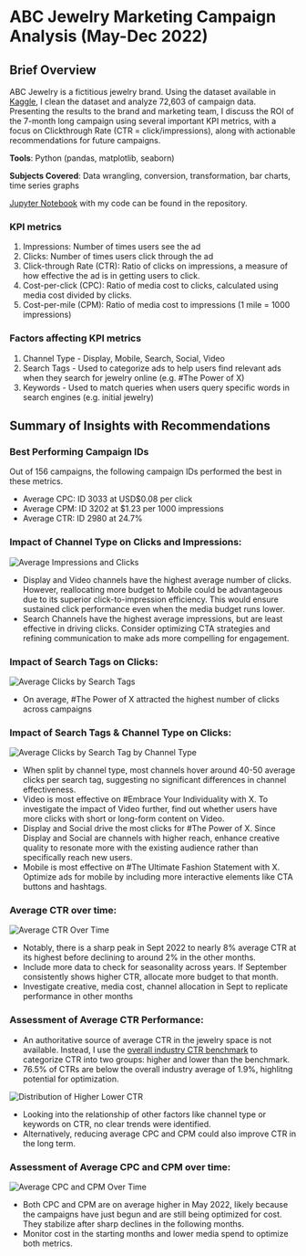 # ABC Jewelry Marketing Campaign Analysis (May-Dec 2022)
## Brief Overview
ABC Jewelry is a fictitious jewelry brand. Using the dataset available in [Kaggle](https://www.kaggle.com/datasets/rahulchavan99/marketing-campaign-dataset/code), I clean the dataset and analyze 72,603 of campaign data. Presenting the results to the brand and marketing team, I discuss the ROI of the 7-month long campaign using several important KPI metrics, with a focus on Clickthrough Rate (CTR = click/impressions), along with actionable recommendations for future campaigns.

**Tools**: Python (pandas, matplotlib, seaborn)

**Subjects Covered**: Data wrangling, conversion, transformation, bar charts, time series graphs

[Jupyter Notebook](https://github.com/sanrio00/portfolio-projects/blob/b38ea42232faf3a029cedf8a04e23b770d590ffa/Completed/ABC%20Jewelry%20Marketing%20Campaign%20Analysis%20(May-Dec%202022)/marketing_ROI.ipynb) with my code can be found in the repository.

### KPI metrics
1. Impressions: Number of times users see the ad
2. Clicks: Number of times users click through the ad
3. Click-through Rate (CTR): Ratio of clicks on impressions, a measure of how effective the ad is in getting users to click.
4. Cost-per-click (CPC): Ratio of media cost to clicks, calculated using media cost divided by clicks.
5. Cost-per-mile (CPM): Ratio of media cost to impressions (1 mile = 1000 impressions)

### Factors affecting KPI metrics
1. Channel Type - Display, Mobile, Search, Social, Video
2. Search Tags - Used to categorize ads to help users find relevant ads when they search for jewelry online (e.g. #The Power of X)
3. Keywords - Used to match queries when users query specific words in search engines (e.g. initial jewelry)

## Summary of Insights with Recommendations
### Best Performing Campaign IDs
Out of 156 campaigns, the following campaign IDs performed the best in these metrics.
- Average CPC: ID 3033 at USD$0.08 per click
- Average CPM: ID 3202 at $1.23 per 1000 impressions 
- Average CTR: ID 2980 at 24.7%

### Impact of Channel Type on Clicks and Impressions: 
![Average Impressions and Clicks](https://github.com/user-attachments/assets/4f919ca2-5d62-48b3-b5ed-c9e2b07ab3bf)
- Display and Video channels have the highest average number of clicks. However, reallocating more budget to Mobile could be advantageous due to its superior click-to-impression efficiency. This would ensure sustained click performance even when the media budget runs lower.
- Search Channels have the highest average impressions, but are least effective in driving clicks. Consider optimizing CTA strategies and refining communication to make ads more compelling for engagement.

### Impact of Search Tags on Clicks:
![Average Clicks by Search Tags](https://github.com/user-attachments/assets/58add491-c003-4366-b60b-4d7637429711)
- On average, #The Power of X attracted the highest number of clicks across campaigns

### Impact of Search Tags & Channel Type on Clicks:
![Average Clicks by Search Tag by Channel Type](https://github.com/user-attachments/assets/e9214acc-81d5-4a87-9ef1-8a404ddafe05)
- When split by channel type, most channels hover around 40-50 average clicks per search tag, suggesting no significant differences in channel effectiveness.
- Video is most effective on #Embrace Your Individuality with X. To investigate the impact of Video further, find out whether users have more clicks with short or long-form content on Video.
- Display and Social drive the most clicks for #The Power of X. Since Display and Social are channels with higher reach, enhance creative quality to resonate more with the existing audience rather than specifically reach new users.
- Mobile is most effective on #The Ultimate Fashion Statement with X. Optimize ads for mobile by including more interactive elements like CTA buttons and hashtags.

### Average CTR over time:
![Average CTR Over Time](https://github.com/user-attachments/assets/28a7d23d-7fe6-4ff9-86a3-7d2f03657451)
- Notably, there is a sharp peak in Sept 2022 to nearly 8% average CTR at its highest before declining to around 2% in the other months.
- Include more data to check for seasonality across years. If September consistently shows higher CTR, allocate more budget to that month.
- Investigate creative, media cost, channel allocation in Sept to replicate performance in other months

### Assessment of Average CTR Performance:
- An authoritative source of average CTR in the jewelry space is not available. Instead, I use the [overall industry CTR benchmark](https://www.webfx.com/blog/marketing/whats-good-click-rate-ctr-industry/#:~:text=While%20a%20good%20CTR%20depends,the%20average%20CTR%20is%200.46%25) to categorize CTR into two groups: higher and lower than the benchmark.
- 76.5% of CTRs are below the overall industry average of 1.9%, highlitng potential for optimization.

![Distribution of Higher   Lower CTR](https://github.com/user-attachments/assets/b31d3f56-1373-4cc1-9f98-c5b42c143824)
- Looking into the relationship of other factors like channel type or keywords on CTR, no clear trends were identified.
- Alternatively, reducing average CPC and CPM could also improve CTR in the long term.

### Assessment of Average CPC and CPM over time:
![Average CPC and CPM Over Time](https://github.com/user-attachments/assets/211d03a2-abb8-4d50-ac3f-efb6f4f2aabb)
- Both CPC and CPM are on average higher in May 2022, likely because the campaigns have just begun and are still being optimized for cost. They stabilize after sharp declines in the following months.
- Monitor cost in the starting months and lower media spend to optimize both metrics.

